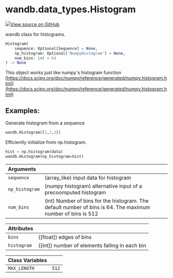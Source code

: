 # wandb.data\_types.Histogram

[![](https://www.tensorflow.org/images/GitHub-Mark-32px.png)View source on GitHub](https://www.github.com/wandb/client/tree/v0.12.1/wandb/sdk/data_types.py#L336-L413)

wandb class for histograms.

```python
Histogram(
    sequence: Optional[Sequence] = None,
    np_histogram: Optional['NumpyHistogram'] = None,
    num_bins: int = 64
) -> None
```

This object works just like numpy's histogram function [https://docs.scipy.org/doc/numpy/reference/generated/numpy.histogram.html](https://docs.scipy.org/doc/numpy/reference/generated/numpy.histogram.html)

## Examples:

Generate histogram from a sequence

```python
wandb.Histogram([1,2,3])
```

Efficiently initialize from np.histogram.

```python
hist = np.histogram(data)
wandb.Histogram(np_histogram=hist)
```

| Arguments |  |
| :--- | :--- |
| `sequence` | \(array\_like\) input data for histogram |
| `np_histogram` | \(numpy histogram\) alternative input of a precoomputed histogram |
| `num_bins` | \(int\) Number of bins for the histogram. The default number of bins is 64. The maximum number of bins is 512 |

| Attributes |  |
| :--- | :--- |
| `bins` | \(\[float\]\) edges of bins |
| `histogram` | \(\[int\]\) number of elements falling in each bin |

| Class Variables |  |
| :--- | :--- |
| `MAX_LENGTH` | `512` |

